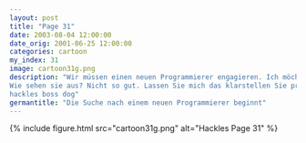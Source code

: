 ```yaml
---
layout: post
title: "Page 31"
date: 2003-08-04 12:00:00
date_orig: 2001-06-25 12:00:00
categories: cartoon
my_index: 31
image: cartoon31g.png
description: "Wir müssen einen neuen Programmierer engagieren. Ich möchte deine Hilfe bei der Auswahl der Teilnehmer, Hackles.
Wie sehen sie aus? Nicht so gut. Lassen Sie mich das klarstellen Sie programmieren hauptsächlich in LOGO? Einer primitiven Sprache um Kindern das Malen beizubringen? Ich habe meine Mappe dabei
hackles boss dog"
germantitle: "Die Suche nach einem neuen Programmierer beginnt"
---
```


{% include figure.html src="cartoon31g.png" alt="Hackles Page 31"  %}
